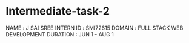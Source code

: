 # Intermediate-task-2
NAME : J SAI SREE
INTERN ID : SMI72615
DOMAIN : FULL STACK WEB DEVELOPMENT
DURATION : JUN 1 - AUG 1
